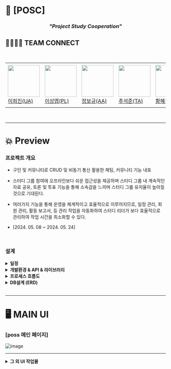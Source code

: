 # 👥 [POSC]
<h3 align="center"><i>"Project Study Cooperation"</i></h3>



## 👨‍👨‍👦‍👦 TEAM CONNECT
<br>
<table>
  <tr height="140px">
    <td width="130px">
      <a href="https://github.com/h2j1n"><img height="100px" width="100px" src="https://avatars.githubusercontent.com/u/91781322?v=4"></a>
      <br>
      <a href="https://github.com/h2j1n">이희진(UA)</a>
    </td>
     <td width="130px">
      <a href="https://github.com/sangyeop910"><img height="100px" width="100px" src="https://avatars.githubusercontent.com/u/75114930?v=4"></a>
      <br>
      <a href="https://github.com/sangyeop910">이상엽(PL)</a>
    </td>
    <td width="130px">
      <a href="https://github.com/ZUZU016"><img height="100px" width="100px" src="https://avatars.githubusercontent.com/u/181034416?v=4"></a>
      <br>
      <a href="https://github.com/ZUZU016">정보규(AA)</a>
    </td>
     <td width="130px">
      <a href="https://github.com/hoon930115"><img height="100px" width="100px" src="https://avatars.githubusercontent.com/u/182194183?v=4"></a>
      <br>
      <a href="https://github.com/hoon930115">추석준(TA)</a>
    </td>
    <td width="130px">
      <a href="https://github.com/hyewon822"><img height="100px" width="100px" src="https://avatars.githubusercontent.com/u/86226624?v=4"></a>
      <br>
      <a href="https://github.com/hyewon822">황혜원(DA)</a>
    </td>
  </tr>
</table>
<br>

---

# 💥 Preview

### 프로젝트 개요
- 구인 및 커뮤니티로 CRUD 및 비동기 통신 활용한 채팅, 커뮤니티 기능 내포
  
- 스터디 그룹 참여에 오프라인보다 쉬운 접근성을 제공하며 스터디 그룹 내 계속적인 자료 공유, 토론 및 투표 기능을 통해 소속감을 느끼며 스터디 그룹 유지율이 높아질 것으로 기대된다.

- 여러가지 기능을 통해 운영을 체계적이고 효율적으로 이루어지므로, 일정 관리, 회원 관리, 활동 보고서, 등 관리 작업을 자동화하여 스터디 리더가 보다 효율적으로 관리하여 작업 시간을 최소화할 수 있다. 

- [2024. 05. 08 ~ 2024. 05. 24]

<br>

### 설계
<details>
  <summary><strong>일정</strong></summary>
  
  ![image](https://github.com/user-attachments/assets/355316b3-1a6f-4436-a914-b292de7c248c)

  
</details>

<details>
  <summary><strong>개발환경 & API & 라이브러리</strong></summary>
  <br>
   <img src="https://img.shields.io/badge/Oracle%20SQL-F80000?style=flat&logo=Oracle&logoColor=white" />
  <img src="https://img.shields.io/badge/Eclipse%20IDE-2C2255?style=flat&logo=EclipseIDE&logoColor=white" />
  <img src="https://img.shields.io/badge/Java-007396?style=flat&logo=Java&logoColor=white" />
  <img src="https://img.shields.io/badge/HTML5-E34F26?style=flat&logo=HTML5&logoColor=white" />
	<img src="https://img.shields.io/badge/CSS3-1572B6?style=flat&logo=CSS3&logoColor=white" />
  <img src="https://img.shields.io/badge/SVN-809CC9?style=flat&logo=Subversion&logoColor=white" />
  <img src="https://img.shields.io/badge/Bootstrap-7952B3?style=flat&logo=Bootstrap&logoColor=white" />
</details>

<details>
  <summary><strong>프로세스 흐름도</strong></summary>
  
  ![gittttttt](https://github.com/user-attachments/assets/d904573c-e8c8-4b27-8ed7-6b7869f6e23d)


</details>

<details>
  <summary><strong>DB설계 (ERD)</strong></summary>
  
  ![image](https://github.com/user-attachments/assets/11de680b-1d4e-4a0f-89a6-6e92e41dfc4b)


</details>

<br>

---

# 🖥 MAIN UI

<h3> [poss 메인 페이지] </h3>

![image](https://github.com/user-attachments/assets/452fd2ad-7bbf-4573-9790-1a463ade7548)

---
<details>
  <summary><strong>그 외 UI 작업물</strong></summary>

  <h5>공지사항</h5>
  
  ![image](https://github.com/user-attachments/assets/a23bf265-8979-427b-857f-fe3f0c198f42)

  ![image](https://github.com/user-attachments/assets/7f8d12f3-66b5-4c67-b93a-ce10af30e7d3)

  ![image](https://github.com/user-attachments/assets/d9f18bf4-a0da-421c-af92-3310e6b9c66a)

  <h5>광고</h5>
  
  ![image](https://github.com/user-attachments/assets/edfc2a38-cad9-45a8-bcf6-742117aa003d)
  ![image](https://github.com/user-attachments/assets/84027df0-2de1-4cbd-a3ae-2df14ad3fc6e)
  ![image](https://github.com/user-attachments/assets/047cb73d-53ca-4d34-aef3-6846e676ea19)


 <h5>실시간채팅</h5>
  
  ![image](https://github.com/user-attachments/assets/d7bccf9e-5a17-4ad7-903b-5b51fbc30660)
  ![image](https://github.com/user-attachments/assets/71a55101-660e-4994-a25b-c78ca01cd349)



</details>




